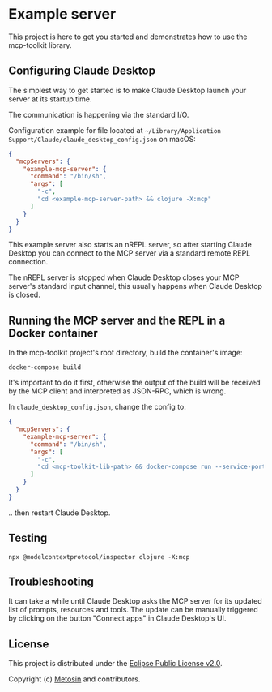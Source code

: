 # Example server

This project is here to get you started and demonstrates how to use the mcp-toolkit library.

## Configuring Claude Desktop

The simplest way to get started is to make Claude Desktop launch your server at its startup time.

The communication is happening via the standard I/O.

Configuration example for file located at
`~/Library/Application Support/Claude/claude_desktop_config.json` on macOS:
```json
{
  "mcpServers": {
    "example-mcp-server": {
      "command": "/bin/sh",
      "args": [
        "-c",
        "cd <example-mcp-server-path> && clojure -X:mcp"
      ]
    }
  }
}
```

This example server also starts an nREPL server, so after starting Claude Desktop you can
connect to the MCP server via a standard remote REPL connection.

The nREPL server is stopped when Claude Desktop closes your MCP server's
standard input channel, this usually happens when Claude Desktop is closed.

## Running the MCP server and the REPL in a Docker container

In the mcp-toolkit project's root directory, build the container's image:

```shell
docker-compose build
```

It's important to do it first, otherwise the output of the build will be received
by the MCP client and interpreted as JSON-RPC, which is wrong.

In `claude_desktop_config.json`, change the config to:

```json
{
  "mcpServers": {
    "example-mcp-server": {
      "command": "/bin/sh",
      "args": [
        "-c",
        "cd <mcp-toolkit-lib-path> && docker-compose run --service-ports --rm mcp clojure -X:mcp '{:bind \"0.0.0.0\"}'"
      ]
    }
  }
}
```

.. then restart Claude Desktop.

## Testing

```shell
npx @modelcontextprotocol/inspector clojure -X:mcp
```

## Troubleshooting

It can take a while until Claude Desktop asks the MCP server for its updated list
of prompts, resources and tools. The update can be manually triggered by clicking on
the button "Connect apps" in Claude Desktop's UI.

## License

This project is distributed under the [Eclipse Public License v2.0](LICENSE.txt).

Copyright (c) [Metosin](https://metosin.fi) and contributors.
